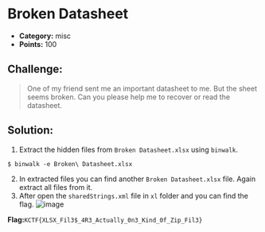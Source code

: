 # Broken Datasheet

- **Category:** misc
- **Points:** 100

## Challenge:

> One of my friend sent me an important datasheet to me. But the sheet seems broken. Can you please help me to recover or read the datasheet.

## Solution:

1. Extract the hidden files from `Broken Datasheet.xlsx` using `binwalk`.
```
$ binwalk -e Broken\ Datasheet.xlsx
```
2. In extracted files you can find another `Broken Datasheet.xlsx` file. Again extract all files from it.
3. After open the `sharedStrings.xml` file in `xl` folder and you can find the flag.
![image](https://user-images.githubusercontent.com/74129817/150630483-8097824d-e903-4089-af2c-d433ff300864.png)

**Flag:**`KCTF{XLSX_Fil3$_4R3_Actually_0n3_Kind_0f_Zip_Fil3}`

